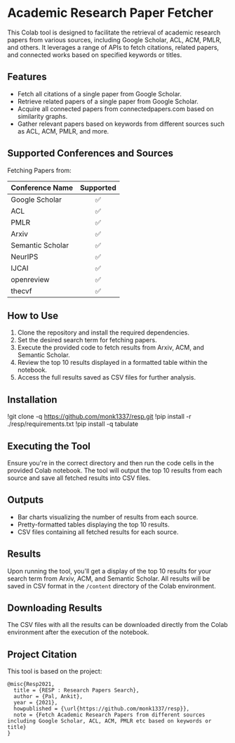 # Academic Research Paper Fetcher

This Colab tool is designed to facilitate the retrieval of academic research papers from various sources, including Google Scholar, ACL, ACM, PMLR, and others. It leverages a range of APIs to fetch citations, related papers, and connected works based on specified keywords or titles.

## Features

- Fetch all citations of a single paper from Google Scholar.
- Retrieve related papers of a single paper from Google Scholar.
- Acquire all connected papers from connectedpapers.com based on similarity graphs.
- Gather relevant papers based on keywords from different sources such as ACL, ACM, PMLR, and more.

## Supported Conferences and Sources

Fetching Papers from:

| Conference Name  | Supported |
|------------------|:---------:|
| Google Scholar   | ✅        |
| ACL              | ✅        |
| PMLR             | ✅        |
| Arxiv            | ✅        |
| Semantic Scholar | ✅        |
| NeurIPS          | ✅        |
| IJCAI            | ✅        |
| openreview       | ✅        |
| thecvf           | ✅        |

## How to Use

1. Clone the repository and install the required dependencies.
2. Set the desired search term for fetching papers.
3. Execute the provided code to fetch results from Arxiv, ACM, and Semantic Scholar.
4. Review the top 10 results displayed in a formatted table within the notebook.
5. Access the full results saved as CSV files for further analysis.

## Installation

!git clone -q https://github.com/monk1337/resp.git
!pip install -r ./resp/requirements.txt
!pip install -q tabulate

## Executing the Tool

Ensure you're in the correct directory and then run the code cells in the provided Colab notebook. The tool will output the top 10 results from each source and save all fetched results into CSV files.

## Outputs

- Bar charts visualizing the number of results from each source.
- Pretty-formatted tables displaying the top 10 results.
- CSV files containing all fetched results for each source.

## Results

Upon running the tool, you'll get a display of the top 10 results for your search term from Arxiv, ACM, and Semantic Scholar. All results will be saved in CSV format in the `/content` directory of the Colab environment.

## Downloading Results

The CSV files with all the results can be downloaded directly from the Colab environment after the execution of the notebook.

## Project Citation

This tool is based on the project:

```plaintext
@misc{Resp2021,
  title = {RESP : Research Papers Search},
  author = {Pal, Ankit},
  year = {2021},
  howpublished = {\url{https://github.com/monk1337/resp}},
  note = {Fetch Academic Research Papers from different sources including Google Scholar, ACL, ACM, PMLR etc based on keywords or title}
}
```
